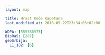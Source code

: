 ```yaml
---
layout: map

title: Hrast Koče Kapetana
last_modified_at: 2018-05-22T23:34:03+02:00

WDPA: [555588975]
BioRaS: [287]
geoSrbija:
  L1_182: [6]
---
```

